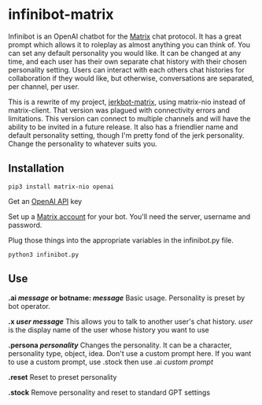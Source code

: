 # infinibot-matrix
Infinibot is an OpenAI chatbot for the [Matrix](https://matrix.org/) chat protocol. It has a great prompt which allows it to roleplay as almost anything you can think of. You can set any default personality you would like. It can be changed at any time, and each user has their own separate chat history with their chosen personality setting. Users can interact with each others chat histories for collaboration if they would like, but otherwise, conversations are separated, per channel, per user.  

This is a rewrite of my project, [jerkbot-matrix](https://github.com/h1ddenpr0cess20/jerkbot-matrix/), using matrix-nio instead of matrix-client.  That version was plagued with connectivity errors and limitations.  This version can connect to multiple channels and will have the ability to be invited in a future release.  It also has a friendlier name and default personality setting, though I'm pretty fond of the jerk personality.  Change the personality to whatever suits you. 

## Installation

```
pip3 install matrix-nio openai
```

Get an [OpenAI API](https://platform.openai.com/signup) key 

Set up a [Matrix account](https://app.element.io/) for your bot.  You'll need the server, username and password.

Plug those things into the appropriate variables in the infinibot.py file.

```
python3 infinibot.py
```

## Use

**.ai _message_ or botname: _message_**
    Basic usage.
    Personality is preset by bot operator.
  
**.x _user message_**
    This allows you to talk to another user's chat history.
    _user_ is the display name of the user whose history you want to use
      
**.persona _personality_**
    Changes the personality.  It can be a character, personality type, object, idea.
    Don't use a custom prompt here.
    If you want to use a custom prompt, use .stock then use .ai _custom prompt_
        
**.reset**
    Reset to preset personality
    
**.stock**
    Remove personality and reset to standard GPT settings
